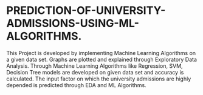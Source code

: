 # PREDICTION-OF-UNIVERSITY-ADMISSIONS-USING-ML-ALGORITHMS.
This Project is developed by implementing Machine Learning Algorithms on a given data set. Graphs are plotted and explained through Exploratory Data Analysis. Through Machine Learning Algorithms like Regression, SVM, Decision Tree models are developed on given data set and accuracy is calculated. The input factor on which the university admissions are highly depended is predicted through EDA and ML Algorithms.
